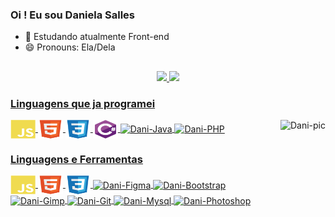 ### Oi ! Eu sou  Daniela Salles 

- 🌱 Estudando atualmente Front-end 
- 😄 Pronouns: Ela/Dela
##
<div align="center">
  <a href="https://github.com/Danny-s07">
  <img height="180em" src="https://github-readme-stats.vercel.app/api?username=Danny-s07&show_icons=true&theme=dark&include_all_commits=true&count_private=true"/>
  <img height="180em" src="https://github-readme-stats.vercel.app/api/top-langs/?username=Danny-s07&layout=compact&langs_count=7&theme=dark"/>
</div>

### Linguagens que ja programei 

<div style="display: inline_block">
 <img align="center" alt="Dani-Js" height="30" width="40" src="https://raw.githubusercontent.com/devicons/devicon/master/icons/javascript/javascript-plain.svg">
 <img align="center" alt="Dani-HTML" height="30" width="40" src="https://raw.githubusercontent.com/devicons/devicon/master/icons/html5/html5-original.svg">
 <img align="center" alt="Dani-CSS" height="30" width="40" src="https://raw.githubusercontent.com/devicons/devicon/master/icons/css3/css3-original.svg">
 <img align="center" alt="Dani-Csharp" height="30" width="40" src="https://raw.githubusercontent.com/devicons/devicon/master/icons/csharp/csharp-original.svg">
 <img align="center" alt="Dani-Java" height="60" width="60" src= "https://cdn.jsdelivr.net/gh/devicons/devicon/icons/java/java-original-wordmark.svg">
 <img align="center" alt="Dani-PHP" height="50" width="50" src= "https://cdn.jsdelivr.net/gh/devicons/devicon/icons/php/php-original.svg">
 <img align="right" alt="Dani-pic" height="150" src= "https://user-images.githubusercontent.com/97040972/190375338-faddcd72-6e4d-44e0-ae8f-b0c3277dece2.png">
</div>
  
  
  ### Linguagens e Ferramentas

<div style="display: inline_block">
 <img align="center" alt="Dani-Js" height="30" width="40" src="https://raw.githubusercontent.com/devicons/devicon/master/icons/javascript/javascript-plain.svg">
 <img align="center" alt="Dani-HTML" height="30" width="40" src="https://raw.githubusercontent.com/devicons/devicon/master/icons/html5/html5-original.svg">
 <img align="center" alt="Dani-CSS" height="30" width="40" src="https://raw.githubusercontent.com/devicons/devicon/master/icons/css3/css3-original.svg">
 <img align="center" alt="Dani-Figma" height="30" width="40"src="https://cdn.jsdelivr.net/gh/devicons/devicon/icons/figma/figma-original.svg" />
 <img align="center" alt="Dani-Bootstrap" height="30" width="40" src="https://cdn.jsdelivr.net/gh/devicons/devicon/icons/bootstrap/bootstrap-original.svg" />
 <img align="center" alt="Dani-Gimp" height="30" width="40" src="https://cdn.jsdelivr.net/gh/devicons/devicon/icons/gimp/gimp-original.svg" />
 <img align="center" alt="Dani-Git" height="30" width="40" src="https://cdn.jsdelivr.net/gh/devicons/devicon/icons/git/git-original.svg" />
 <img align="center" alt="Dani-Mysql" height="30" width="40" src="https://cdn.jsdelivr.net/gh/devicons/devicon/icons/mysql/mysql-original.svg" />
 <img align="center" alt="Dani-Photoshop" height="30" width="40" src="https://cdn.jsdelivr.net/gh/devicons/devicon/icons/photoshop/photoshop-plain.svg" />
       
  </div> 
